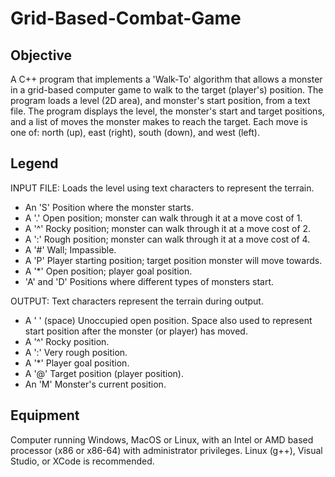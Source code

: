 # Grid-Based-Combat-Game

## Objective 
A C++ program that implements a 'Walk-To' algorithm that allows a monster in a grid-based computer game to walk to the target (player's) position. 
The program loads a level (2D area), and monster's start position, from a text file. 
The program displays the level, the monster's start and target positions, and a list of moves the monster makes to reach the target. 
Each move is one of: north (up), east (right), south (down), and west (left).

## Legend
INPUT FILE: Loads the level using text characters to represent the terrain.
- An 'S' Position where the monster starts.
- A '.'  Open position; monster can walk through it at a move cost of 1.
- A '^'  Rocky position; monster can walk through it at a move cost of 2.
- A ':'  Rough position; monster can walk through it at a move cost of 4.
- A '#'  Wall; Impassible.
- A 'P'  Player starting position; target position monster will move towards. 
- A '*'  Open position; player goal position.
- 'A' and 'D' Positions where different types of monsters start.

OUTPUT: Text characters represent the terrain during output.
- A ' '   (space) Unoccupied open position. Space also used to represent start position after the monster (or player) has moved.
- A '^'   Rocky position.
- A ':'   Very rough position.
- A '*'   Player goal position.
- A '@'   Target position (player position).
- An 'M'  Monster's current position.

## Equipment 
Computer running Windows, MacOS or Linux, with an Intel or AMD based processor (x86 or x86-64) with administrator privileges. 
Linux (g++), Visual Studio, or XCode is recommended.
